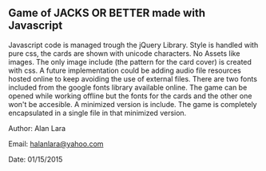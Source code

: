 Game of JACKS OR BETTER made with Javascript
-------------------------------------------------------------

Javascript code is managed trough the jQuery Library. 
Style is handled with pure css, the cards are shown with unicode characters. 
No Assets like images. The only image include (the pattern for the card cover) is created with css. 
A future implementation could be adding audio file resources hosted online to keep avoiding the use of external files. 
There are two fonts included from the google fonts library available online. 
The game can be opened while working offline but the fonts for the cards and the other one won't be accesible. 
A minimized version is include. The game is completely encapsulated in a single file in that minimized version.

Author: Alan Lara

Email: halanlara@yahoo.com

Date: 01/15/2015
